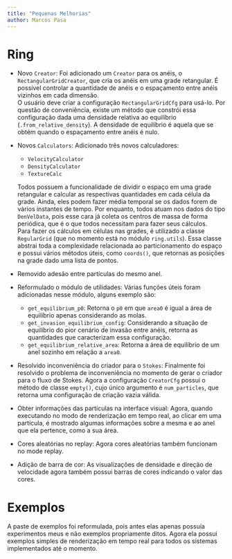 ```yaml
---
title: "Pequenas Melhorias"
author: Marcos Pasa
---
```


# Ring
- Novo `Creator`: Foi adicionado um `Creator` para os anéis, o `RectangularGridCreator`, que cria os anéis em uma grade retangular. É possível controlar a quantidade de anéis e o espaçamento entre anéis vizinhos em cada dimensão.  
O usuário deve criar a configuração `RectangularGridCfg` para usá-lo. Por questão de conveniência, existe um método que constrói essa configuração dada uma densidade relativa ao equilíbrio (`.from_relative_density`). A densidade de equilíbrio é aquela que se obtém quando o espaçamento entre anéis é nulo.

- Novos `Calculators`: Adicionado três novos calculadores:
    
    - `VelocityCalculator`
    - `DensityCalculator`
    - `TextureCalc`

    Todos possuem a funcionalidade de dividir o espaço em uma grade retangular e calcular as respectivas quantidades em cada célula da grade. Ainda, eles podem fazer média temporal se os dados forem de vários instantes de tempo. Por enquanto, todos atuam nos dados do tipo `DenVelData`, pois esse cara já coleta os centros de massa de forma periódica, que é o que todos necessitam para fazer seus cálculos.  
    Para fazer os cálculos em células nas grades, é utilizado a classe `RegularGrid` (que no momento está no módulo `ring.utils`). Essa classe abstrai toda a complexidade relacionada ao particionamento do espaço e possui vários métodos úteis, como `coords()`, que retornas as posições na grade dado uma lista de pontos.

- Removido adesão entre partículas do mesmo anel.

- Reformulado o módulo de utilidades: Várias funções úteis foram adicionadas nesse módulo, alguns exemplo são:

    - `get_equilibrium_p0`: Retorna o `p0` em que `area0` é igual a área de equilíbrio apenas considerando as molas.
    - `get_invasion_equilibrium_config`: Considerando a situação de equilíbrio do pior cenário de invasão entre anéis, retorna as quantidades que caracterizam essa configuração.
    - `get_equilibrium_relative_area`: Retorna a área de equilíbrio de um anel sozinho em relação a `area0`.

- Resolvido inconveniência do criador para o `Stokes`: Finalmente foi resolvido o problema de inconveniência no momento de gerar o criador para o fluxo de Stokes. Agora a configuração `CreatorCfg` possui o método de classe `empty()`, cujo único argumento é `num_particles`, que retorna uma configuração de criação vazia válida. 

- Obter informações das partículas na interface visual: Agora, quando executando no modo de renderização em tempo real, ao clicar em uma partícula, é mostrado algumas informações sobre a mesma e ao anel que ela pertence, como a sua área.

- Cores aleatórias no replay: Agora cores aleatórias também funcionam no mode replay. 

- Adição de barra de cor: As visualizações de densidade e direção de velocidade agora também possui barras de cores indicando o valor das cores.

# Exemplos
A paste de exemplos foi reformulada, pois antes elas apenas possuía experimentos meus e não exemplos propriamente ditos. Agora ela possui exemplos simples de renderização em tempo real para todos os sistemas implementados até o momento. 